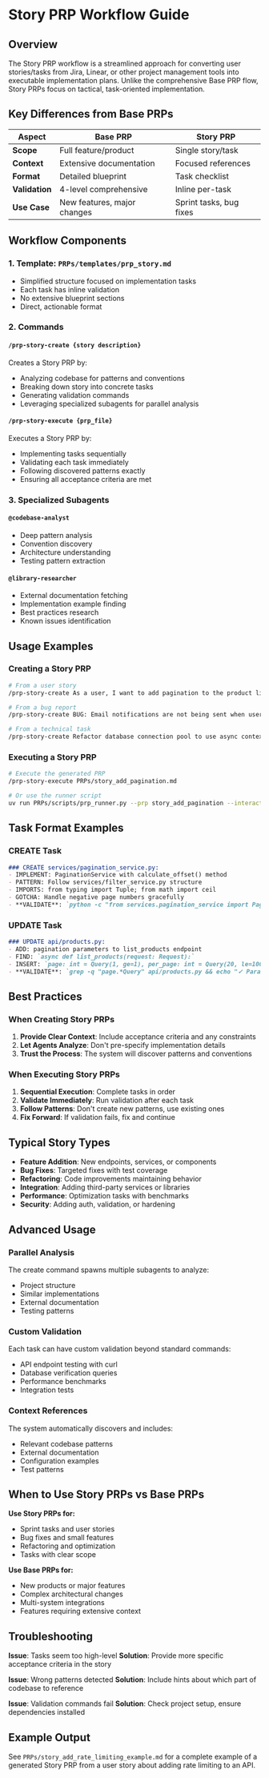# Story PRP Workflow Guide

## Overview

The Story PRP workflow is a streamlined approach for converting user stories/tasks from Jira, Linear, or other project management tools into executable implementation plans. Unlike the comprehensive Base PRP flow, Story PRPs focus on tactical, task-oriented implementation.

## Key Differences from Base PRPs

| Aspect | Base PRP | Story PRP |
|--------|----------|-----------|
| **Scope** | Full feature/product | Single story/task |
| **Context** | Extensive documentation | Focused references |
| **Format** | Detailed blueprint | Task checklist |
| **Validation** | 4-level comprehensive | Inline per-task |
| **Use Case** | New features, major changes | Sprint tasks, bug fixes |

## Workflow Components

### 1. Template: `PRPs/templates/prp_story.md`
- Simplified structure focused on implementation tasks
- Each task has inline validation
- No extensive blueprint sections
- Direct, actionable format

### 2. Commands

#### `/prp-story-create {story description}`
Creates a Story PRP by:
- Analyzing codebase for patterns and conventions
- Breaking down story into concrete tasks
- Generating validation commands
- Leveraging specialized subagents for parallel analysis

#### `/prp-story-execute {prp_file}`
Executes a Story PRP by:
- Implementing tasks sequentially
- Validating each task immediately
- Following discovered patterns exactly
- Ensuring all acceptance criteria are met

### 3. Specialized Subagents

#### `@codebase-analyst`
- Deep pattern analysis
- Convention discovery
- Architecture understanding
- Testing pattern extraction

#### `@library-researcher`
- External documentation fetching
- Implementation example finding
- Best practices research
- Known issues identification

## Usage Examples

### Creating a Story PRP

```bash
# From a user story
/prp-story-create As a user, I want to add pagination to the product list API so that large result sets load faster

# From a bug report
/prp-story-create BUG: Email notifications are not being sent when users reset their password

# From a technical task
/prp-story-create Refactor database connection pool to use async context managers
```

### Executing a Story PRP

```bash
# Execute the generated PRP
/prp-story-execute PRPs/story_add_pagination.md

# Or use the runner script
uv run PRPs/scripts/prp_runner.py --prp story_add_pagination --interactive
```

## Task Format Examples

### CREATE Task
```markdown
### CREATE services/pagination_service.py:
- IMPLEMENT: PaginationService with calculate_offset() method
- PATTERN: Follow services/filter_service.py structure
- IMPORTS: from typing import Tuple; from math import ceil
- GOTCHA: Handle negative page numbers gracefully
- **VALIDATE**: `python -c "from services.pagination_service import PaginationService; print('✓')"`
```

### UPDATE Task
```markdown
### UPDATE api/products.py:
- ADD: pagination parameters to list_products endpoint
- FIND: `async def list_products(request: Request):`
- INSERT: `page: int = Query(1, ge=1), per_page: int = Query(20, le=100)`
- **VALIDATE**: `grep -q "page.*Query" api/products.py && echo "✓ Params added"`
```

## Best Practices

### When Creating Story PRPs

1. **Provide Clear Context**: Include acceptance criteria and any constraints
2. **Let Agents Analyze**: Don't pre-specify implementation details
3. **Trust the Process**: The system will discover patterns and conventions

### When Executing Story PRPs

1. **Sequential Execution**: Complete tasks in order
2. **Validate Immediately**: Run validation after each task
3. **Follow Patterns**: Don't create new patterns, use existing ones
4. **Fix Forward**: If validation fails, fix and continue

## Typical Story Types

- **Feature Addition**: New endpoints, services, or components
- **Bug Fixes**: Targeted fixes with test coverage
- **Refactoring**: Code improvements maintaining behavior
- **Integration**: Adding third-party services or libraries
- **Performance**: Optimization tasks with benchmarks
- **Security**: Adding auth, validation, or hardening

## Advanced Usage

### Parallel Analysis
The create command spawns multiple subagents to analyze:
- Project structure
- Similar implementations
- External documentation
- Testing patterns

### Custom Validation
Each task can have custom validation beyond standard commands:
- API endpoint testing with curl
- Database verification queries
- Performance benchmarks
- Integration tests

### Context References
The system automatically discovers and includes:
- Relevant codebase patterns
- External documentation
- Configuration examples
- Test patterns

## When to Use Story PRPs vs Base PRPs

**Use Story PRPs for:**
- Sprint tasks and user stories
- Bug fixes and small features
- Refactoring and optimization
- Tasks with clear scope

**Use Base PRPs for:**
- New products or major features
- Complex architectural changes
- Multi-system integrations
- Features requiring extensive context

## Troubleshooting

**Issue**: Tasks seem too high-level
**Solution**: Provide more specific acceptance criteria in the story

**Issue**: Wrong patterns detected
**Solution**: Include hints about which part of codebase to reference

**Issue**: Validation commands fail
**Solution**: Check project setup, ensure dependencies installed

## Example Output

See `PRPs/story_add_rate_limiting_example.md` for a complete example of a generated Story PRP from a user story about adding rate limiting to an API.
